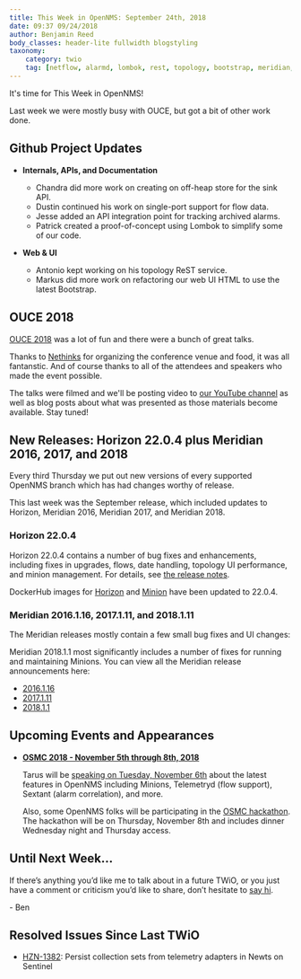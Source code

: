 ```yaml
---
title: This Week in OpenNMS: September 24th, 2018
date: 09:37 09/24/2018
author: Benjamin Reed
body_classes: header-lite fullwidth blogstyling
taxonomy:
    category: twio
    tag: [netflow, alarmd, lombok, rest, topology, bootstrap, meridian, minion, docker, ouce, osmc]
---
```


It's time for This Week in OpenNMS!

Last week we were mostly busy with OUCE, but got a bit of other work done.

<!-- git log --author=bamboo@opennms.org --invert-grep --all --no-merges --color=always --since='2018-09-17 00:00:00' --until='2018-09-24 00:00:00' --format='%Cblue%ai %Cgreen%aN %Creset%s %Cblue(%H)%Cred%d' --author-date-order | sort | less -R -->


## Github Project Updates

* __Internals, APIs, and Documentation__

  * Chandra did more work on creating on off-heap store for the sink API.
  * Dustin continued his work on single-port support for flow data.
  * Jesse added an API integration point for tracking archived alarms.
  * Patrick created a proof-of-concept using Lombok to simplify some of our code.

* __Web & UI__

  * Antonio kept working on his topology ReST service.
  * Markus did more work on refactoring our web UI HTML to use the latest Bootstrap.


## OUCE 2018

[OUCE 2018](https://ouce.opennms.eu/) was a lot of fun and there were a bunch of great talks.

Thanks to [Nethinks](https://www.nethinks.com/) for organizing the conference venue and food, it was all fantanstic.
And of course thanks to all of the attendees and speakers who made the event possible.

The talks were filmed and we'll be posting video to [our YouTube channel](https://youtube.com/opennms) as well as blog posts about what was presented as those materials become available.
Stay tuned!

## New Releases: Horizon 22.0.4 plus Meridian 2016, 2017, and 2018

Every third Thursday we put out new versions of every supported OpenNMS branch which has had changes worthy of release.

This last week was the September release, which included updates to Horizon, Meridian 2016, Meridian 2017, and Meridian 2018.

### Horizon 22.0.4

Horizon 22.0.4 contains a number of bug fixes and enhancements, including fixes in upgrades, flows, date handling, topology UI performance, and minion management.  For details, see [the release notes](https://www.opennms.org/en/blog/releases/2018-09-20-opennms-horizon-22.0.4).

DockerHub images for [Horizon](https://github.com/opennms-forge/docker-horizon-core-web/) and [Minion](https://github.com/opennms-forge/docker-minion/) have been updated to 22.0.4.

### Meridian 2016.1.16, 2017.1.11, and 2018.1.11

The Meridian releases mostly contain a few small bug fixes and UI changes:

Meridian 2018.1.1 most significantly includes a number of fixes for running and maintaining Minions.  You can view all the Meridian release announcements here:

* [2016.1.16](https://www.opennms.com/2018/09/20/opennms-meridian-2016-1-16-released/)
* [2017.1.11](https://www.opennms.com/2018/09/20/opennms-meridian-2017-1-11-released/)
* [2018.1.1](https://www.opennms.com/2018/09/20/opennms-meridian-2018-1-1-released/)


## Upcoming Events and Appearances

* **[OSMC 2018 - November 5th through 8th, 2018](https://osmc.de/)**

  Tarus will be [speaking on Tuesday, November 6th](https://osmc.de/schedule/) about the latest features in OpenNMS including Minions, Telemetryd (flow support), Sextant (alarm correlation), and more.

  Also, some OpenNMS folks will be participating in the [OSMC hackathon](https://osmc.de/hackathon/).  The hackathon will be on Thursday, November 8th and includes dinner Wednesday night and Thursday access.


## Until Next Week…

If there’s anything you’d like me to talk about in a future TWiO, or you just have a comment or criticism you’d like to share, don’t hesitate to [say hi](mailto:twio@opennms.org).

\- Ben

<!--
  https://github.com/OpenNMS/twio-fodder/blob/master/scripts/twio-issues-list.pl
-->

## Resolved Issues Since Last TWiO

* [HZN-1382](https://issues.opennms.org/browse/HZN-1382): Persist collection sets from telemetry adapters in Newts on Sentinel